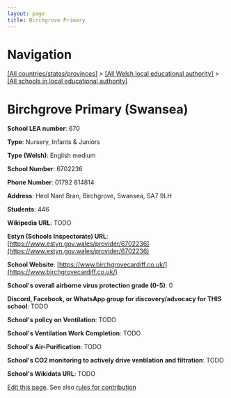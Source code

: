 ```yaml
---
layout: page
title: Birchgrove Primary
---
```

# Navigation

[[All countries/states/provinces]](../../..) > [[All Welsh local educational authority]](../..) > [[All schools in local educational authority]](..)

# Birchgrove Primary (Swansea)

**School LEA number**: 670

**Type**: Nursery, Infants & Juniors

**Type (Welsh)**: English medium

**School Number**: 6702236

**Phone Number**: 01792 814814

**Address**: Heol Nant Bran, Birchgrove, Swansea, SA7 9LH

**Students**: 446

**Wikipedia URL**: TODO

**Estyn (Schools Inspectorate) URL**: [https://www.estyn.gov.wales/provider/6702236](https://www.estyn.gov.wales/provider/6702236)

**School Website**: [https://www.birchgrovecardiff.co.uk/](https://www.birchgrovecardiff.co.uk/)

**School's overall airborne virus protection grade (0-5)**: 0

**Discord, Facebook, or WhatsApp group for discovery/advocacy for THIS school**: TODO

**School's policy on Ventilation**: TODO

**School's Ventilation Work Completion**: TODO

**School's Air-Purification**: TODO

**School's CO2 monitoring to actively drive ventilation and filtration**: TODO

**School's Wikidata URL**: TODO




[Edit this page](https://github.com/VentilationProject/Wales/edit/prif/./Swansea/Birchgrove_Primary.md). See also [rules for contribution](../../../contribution-rules/)